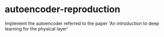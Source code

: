 # autoencoder-reproduction
Implement the autoencoder referred to the paper 'An introduction to deep learning for the physical layer'
